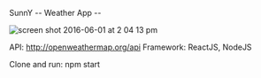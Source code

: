 SunnY -- Weather App --

![screen shot 2016-06-01 at 2 04 13 pm](https://cloud.githubusercontent.com/assets/13604389/15726106/f0d94960-2803-11e6-971f-d7ac194086f8.png)

API: http://openweathermap.org/api
Framework: ReactJS, NodeJS

Clone and run:
npm start

